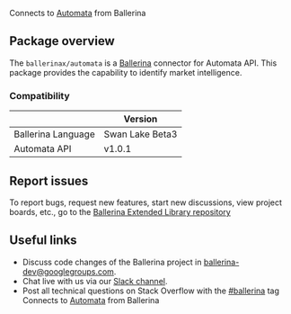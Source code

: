 Connects to [Automata](https://byautomata.io/api/) from Ballerina

## Package overview
The `ballerinax/automata` is a [Ballerina](https://ballerina.io/) connector for Automata API.
This package provides the capability to identify market intelligence.

### Compatibility
|                    | Version         |
|--------------------|-----------------|
| Ballerina Language | Swan Lake Beta3 | 
| Automata API       | v1.0.1          |

## Report issues
To report bugs, request new features, start new discussions, view project boards, etc., go to the [Ballerina Extended Library repository](https://github.com/ballerina-platform/ballerina-extended-library)

## Useful links
- Discuss code changes of the Ballerina project in [ballerina-dev@googlegroups.com](mailto:ballerina-dev@googlegroups.com).
- Chat live with us via our [Slack channel](https://ballerina.io/community/slack/).
- Post all technical questions on Stack Overflow with the [#ballerina](https://stackoverflow.com/questions/tagged/ballerina) tag
Connects to [Automata](https://api-specs.byautomata.io/?ref=api_landing_0) from Ballerina
